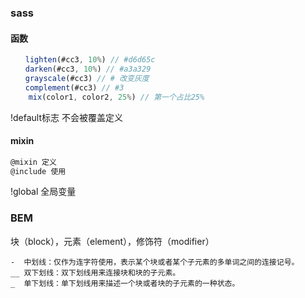 ### sass 
#### 函数
```js
　　lighten(#cc3, 10%) // #d6d65c
　　darken(#cc3, 10%) // #a3a329
　　grayscale(#cc3) // # 改变灰度
　　complement(#cc3) // #3
    mix(color1, color2, 25%) // 第一个占比25%
```

!default标志  不会被覆盖定义

#### mixin
```js
@mixin 定义
@include 使用

```

!global 全局变量

### BEM
块（block），元素（element），修饰符（modifier）
```
-  中划线：仅作为连字符使用，表示某个块或者某个子元素的多单词之间的连接记号。
__ 双下划线：双下划线用来连接块和块的子元素。
_  单下划线：单下划线用来描述一个块或者块的子元素的一种状态。
```

